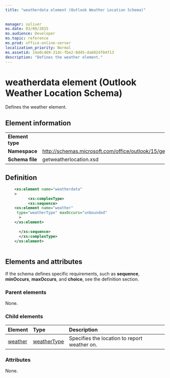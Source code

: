 ```yaml
---
title: "weatherdata element (Outlook Weather Location Schema)"
 
 
manager: soliver
ms.date: 03/09/2015
ms.audience: Developer
ms.topic: reference
ms.prod: office-online-server
localization_priority: Normal
ms.assetid: 14e0c469-31dc-fbe2-0d45-da602df04f13
description: "Defines the weather element."
---
```


# weatherdata element (Outlook Weather Location Schema)

Defines the weather element.
  
## Element information

|||
|:-----|:-----|
|**Element type** <br/> ||
|**Namespace** <br/> |http://schemas.microsoft.com/office/outlook/15/getweatherlocation.xsd  <br/> |
|**Schema file** <br/> |getweatherlocation.xsd  <br/> |
   
## Definition

```XML
    <xs:element name="weatherdata"
    >
          <xs:complexType>
          <xs:sequence>
    <xs:element name="weather"
     type="weatherType" maxOccurs="unbounded"
	  >
	</xs:element>
	
      </xs:sequence>
      </xs:complexType>
	</xs:element>
	
```

## Elements and attributes

If the schema defines specific requirements, such as **sequence**, **minOccurs**, **maxOccurs**, and **choice**, see the definition section. 
  
### Parent elements

None.
  
### Child elements

|**Element**|**Type**|**Description**|
|:-----|:-----|:-----|
|[weather](weather-element-weatherdata-elementoutlook-weather-location-schema.md) <br/> |[weatherType](weathertype-complextype-outlook-weather-location-schema.md) <br/> |Specifies the location to report weather on.  <br/> |
   
### Attributes

None.
  

